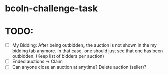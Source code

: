 # bcoln-challenge-task

# TODO:
- [ ] My Bidding: After being outbidden, the auction is not shown in the my bidding tab anymore. In that case, one should just see that one has been outbidden. (Keep list of bidders per auction)
- [ ] Ended auctions -> Claim
- [ ] Can anyone close an auction at anytime? Delete auction (seller)?
